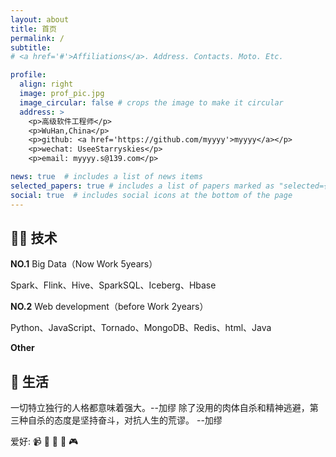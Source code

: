 ```yaml
---
layout: about
title: 首页
permalink: /
subtitle:  
# <a href='#'>Affiliations</a>. Address. Contacts. Moto. Etc.

profile:
  align: right
  image: prof_pic.jpg
  image_circular: false # crops the image to make it circular
  address: >
    <p>高级软件工程师</p>
    <p>WuHan,China</p>
    <p>github: <a href='https://github.com/myyyy'>myyyy</a></p>
    <p>wechat: UseeStarryskies</p>
    <p>email: myyyy.s@139.com</p>

news: true  # includes a list of news items
selected_papers: true # includes a list of papers marked as "selected={true}"
social: true  # includes social icons at the bottom of the page
---
```


## 🧑‍💻 技术

**NO.1** Big Data（Now Work 5years）

Spark、Flink、Hive、SparkSQL、Iceberg、Hbase

**NO.2**  Web development（before Work 2years）

Python、JavaScript、Tornado、MongoDB、Redis、html、Java

**Other**

## 🌈 生活

一切特立独行的人格都意味着强大。--加缪
除了没用的肉体自杀和精神逃避，第三种自杀的态度是坚持奋斗，对抗人生的荒谬。 --加缪

爱好: 
    📹 
    🏃 
    📖 
    🌌
    🎮

<!-- Write your biography here. Tell the world about yourself. Link to your favorite [subreddit](http://reddit.com). You can put a picture in, too. The code is already in, just name your picture `prof_pic.jpg` and put it in the `img/` folder.

Put your address / P.O. box / other info right below your picture. You can also disable any these elements by editing `profile` property of the YAML header of your `_pages/about.md`. Edit `_bibliography/papers.bib` and Jekyll will render your [publications page](/al-folio/publications/) automatically.

Link to your social media connections, too. This theme is set up to use [Font Awesome icons](http://fortawesome.github.io/Font-Awesome/) and [Academicons](https://jpswalsh.github.io/academicons/), like the ones below. Add your Facebook, Twitter, LinkedIn, Google Scholar, or just disable all of them. -->
